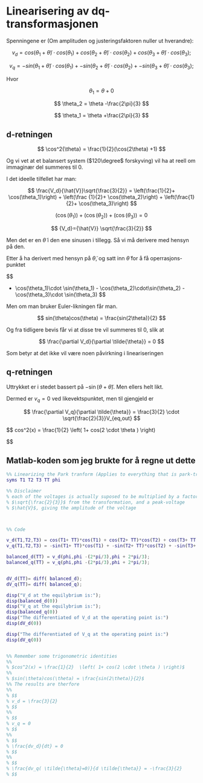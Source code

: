 # Linearisering av dq-transformasjonen

Spenningene er (Om amplituden og justeringsfaktoren nuller ut hverandre):

$$ v_d= cos(\theta_1+ \tilde{\theta})\cdot cos(\theta_1) + cos(\theta_2+ \tilde{\theta})\cdot cos(\theta_2) + cos(\theta_3+ \tilde{\theta})\cdot cos(\theta_3); $$

$$ v_q = -sin(\theta_1+ \tilde{\theta})\cdot cos(\theta_1) + -sin(\theta_2+ \tilde{\theta})\cdot cos(\theta_2) + -sin(\theta_3+ \tilde{\theta})\cdot cos(\theta_3); $$

Hvor

$$ \theta_1 = \theta +0 $$

$$ \theta_2 = \theta -\frac{2\pi}{3} $$

$$ \theta_1 = \theta +\frac{2\pi}{3} $$

## d-retningen

$$ \cos^2{\theta} = \frac{1}{2}(\cos(2\theta) +1) $$

Og vi vet at et balansert system ($120\degree$ forskyving) vil ha at reell om immaginær del summeres til 0\.

I det ideelle tilfellet har man:

$$ \frac{V_d}{\hat{V}}\sqrt{\frac{3}{2}} = \left(\frac{1}{2}+ \cos(\theta_1)\right) + \left(\frac {1}{2}+ \cos(\theta_2)\right) + \left(\frac{1}{2}+ \cos(\theta_3)\right) $$

$$ \left( \cos(\theta_1)\right) + \left( \cos(\theta_2)\right) + \left( \cos(\theta_3)\right) =0 $$

$$ {V_d}={\hat{V}} \sqrt{\frac{3}{2}} $$

Men det er en $\tilde{\theta}$ i den ene sinusen i tillegg. Så vi må derivere med hensyn på den.

Etter å ha derivert med hensyn på $\tilde{\theta}$, og satt inn $\tilde{\theta}$ for å få operrasjons-punktet

$$

- \cos(\theta_1)\cdot \sin(\theta_1) - \cos(\theta_2)\cdot\sin(\theta_2) - \cos(\theta_3)\cdot \sin(\theta_3) $$

Men om man bruker Euler-likningen får man.

$$ sin(\theta)cos(\theta) = \frac{sin(2\theta)}{2} $$

Og fra tidligere bevis får vi at disse tre vil summeres til 0, slik at

$$ \frac{\partial V_d}{\partial \tilde{\theta}} = 0 $$

Som betyr at det ikke vil være noen påvirkning i lineariseringen

## q-retningen

Uttrykket er i stedet bassert på $-\sin(\theta+\tilde{\theta})$. Men ellers helt likt.

Dermed er $v_q=0$ ved likevektspunktet, men til gjengjeld er

$$ \frac{\partial V_q}{\partial \tilde{\theta}} = \frac{3}{2} \cdot \sqrt{\frac{2}{3}}V_{eq,out} $$

$$ cos^2(x) = \frac{1}{2} \left( 1+ cos(2 \cdot \theta ) \right)

$$


## Matlab-koden som jeg brukte for å regne ut dette

```matlab
%% Linearizing the Park tranform (Applies to everything that is park-transformed)
syms T1 T2 T3 TT phi

%% Disclaimer
% each of the voltages is actually suposed to be multiplied by a factor
% $\sqrt{\frac{2}{3}}$ from the transformation, and a peak-voltage
% $\hat{V}$, giving the amplitude of the voltage



%% Code

v_d(T1,T2,T3) = cos(T1+ TT)*cos(T1) + cos(T2+ TT)*cos(T2) + cos(T3+ TT)*cos(T3);
v_q(T1,T2,T3) = -sin(T1+ TT)*cos(T1) + -sin(T2+ TT)*cos(T2) + -sin(T3+ TT)*cos(T3);

balanced_d(TT) = v_d(phi,phi -(2*pi/3),phi + 2*pi/3);
balanced_q(TT) = v_q(phi,phi -(2*pi/3),phi + 2*pi/3);


dV_d(TT)= diff( balanced_d);
dV_q(TT)= diff( balanced_q);

disp("V_d at the equilybrium is:");
disp(balanced_d(0))
disp("V_q at the equilybrium is:");
disp(balanced_q(0))
disp("The differentiated of V_d at the operating point is:")
disp(dV_d(0))

disp("The differentiated of V_q at the operating point is:")
disp(dV_q(0))


%% Remember some trigonometric identities
%%
% $cos^2(x) = \frac{1}{2}  \left( 1+ cos(2 \cdot \theta ) \right)$
%%
% $sin(\theta)cos(\theta) = \frac{sin(2\theta)}{2}$
%% The results are therfore
%%
% $$
% v_d = \frac{3}{2}
% $$
%%
% $$
% v_q = 0
% $$
%%
% $$
% \frac{dv_d}{dt} = 0
% $$
%%
% $$
% \frac{dv_q( \tilde{\theta}=0)}{d \tilde{\theta}} = -\frac{3}{2}
% $$
```
